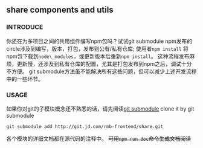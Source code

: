 ## share components and utils

### INTRODUCE
你还在为多项目之间的共用组件编写npm包吗？试试git submodule
npm发布的circle涉及到编写，版本，打包，发布到公有/私有仓库;
使用者`npm install` 将npm包下载到`node\_modules`，或更新版本后重新`npm install`。
这种流程发布麻烦，更新慢，还涉及到私有仓库的配置，尤其是打包发布到npm之后，调试十分不方便。
git submodule方法虽不能解决所有这些问题，但可以减少上述开发流程中的一些环节。

### USAGE
如果你对git的子模块概念还不熟悉的话，请先阅读[git submodule](https://git-scm.com/book/zh/v2/Git-%E5%B7%A5%E5%85%B7-%E5%AD%90%E6%A8%A1%E5%9D%97)
clone it by git submodule
```
git submodule add http://git.jd.com/rmb-frontend/share.git
```
各个模块的详细文档都在源代码的注释中。
~~可用`npm run doc`命令生成文档阅读~~
